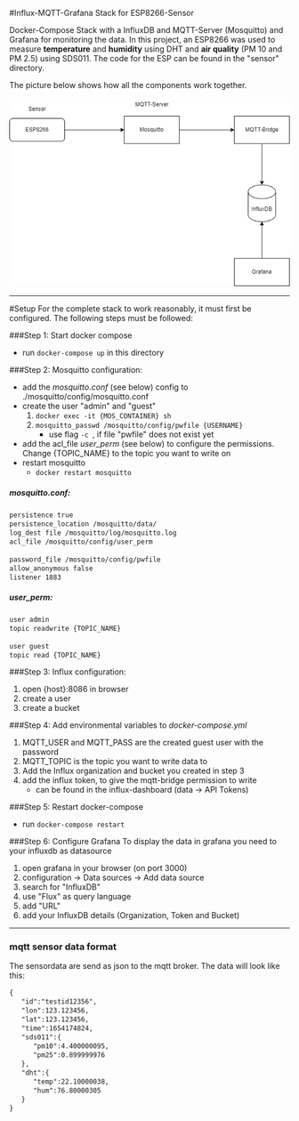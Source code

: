 #Influx-MQTT-Grafana Stack for ESP8266-Sensor


Docker-Compose Stack with a InfluxDB and MQTT-Server (Mosquitto) and Grafana for monitoring the data. In this project, an ESP8266 was used to measure **temperature** and **humidity** using DHT and **air quality** (PM 10 and PM 2.5) using SDS011. The code for the ESP can be found in the "sensor" directory.

The picture below shows how all the components work together.

![diagram](./diagram.png?raw=true "diagram")

---
#Setup
For the complete stack to work reasonably, it must first be configured.
The following steps must be followed:

###Step 1: Start docker compose
- run ```docker-compose up``` in this directory

###Step 2: Mosquitto configuration:
- add the *mosquitto.conf* (see below) config to ./mosquitto/config/mosquitto.conf
- create the user "admin" and "guest"
  1. ```docker exec -it {MOS_CONTAINER} sh```
  2. ```mosquitto_passwd /mosquitto/config/pwfile {USERNAME}```
       - use flag ```-c ```, if file "pwfile" does not exist yet
- add the acl_file *user_perm* (see below) to configure the permissions. Change {TOPIC_NAME} to the topic you want to write on
- restart mosquitto
  - ```docker restart mosquitto```


##### mosquitto.conf:
```
persistence true
persistence_location /mosquitto/data/
log_dest file /mosquitto/log/mosquitto.log
acl_file /mosquitto/config/user_perm

password_file /mosquitto/config/pwfile
allow_anonymous false
listener 1883

```

##### user_perm:
```
user admin
topic readwrite {TOPIC_NAME}

user guest
topic read {TOPIC_NAME}
```


###Step 3: Influx configuration:
1. open {host}:8086 in browser
2. create a user
3. create a bucket

###Step 4: Add environmental variables to *docker-compose.yml*
1. MQTT_USER and MQTT_PASS are the created guest user with the password
2. MQTT_TOPIC is the topic you want to write data to
3. Add the Influx organization and bucket you created in step 3
4. add the influx token, to give the mqtt-bridge permission to write
   - can be found in the influx-dashboard (data -> API Tokens)

###Step 5: Restart docker-compose
- run ```docker-compose restart```

###Step 6: Configure Grafana
To display the data in grafana you need to your influxdb as datasource
1. open grafana in your browser (on port 3000)
2. configuration -> Data sources -> Add data source
3. search for "InfluxDB"
4. use "Flux" as query language
5. add "URL"
6. add your InfluxDB details (Organization, Token and Bucket)

---

### mqtt sensor data format
The sensordata are send as json to the mqtt broker. The data will look like this:
```
{
   "id":"testid12356",
   "lon":123.123456,
   "lat":123.123456,
   "time":1654174824,
   "sds011":{
      "pm10":4.400000095,
      "pm25":0.899999976
   },
   "dht":{
      "temp":22.10000038,
      "hum":76.80000305
   }
}

```
